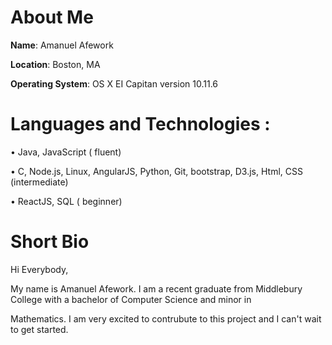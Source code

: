 
# About Me

**Name**: Amanuel Afework

**Location**: Boston, MA

**Operating System**: OS X EI Capitan version 10.11.6




   # Languages   and   Technologies :
   
•     Java,   JavaScript   ( fluent)

•    C,   Node.js,   Linux,   AngularJS,   Python,   Git,   bootstrap,   D3.js,   Html,   CSS   (intermediate)

•    ReactJS,   SQL   ( beginner)


# Short Bio

Hi Everybody,

My name is Amanuel Afework.  I am a recent graduate from Middlebury College with a bachelor of Computer Science  and minor in

Mathematics. I am very excited to contrubute  to this project and I can't wait to get started.

